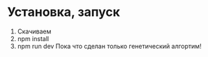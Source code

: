 # Установка, запуск
1. Скачиваем
2. npm install
3. npm run dev
Пока что сделан только генетический алгортим!
